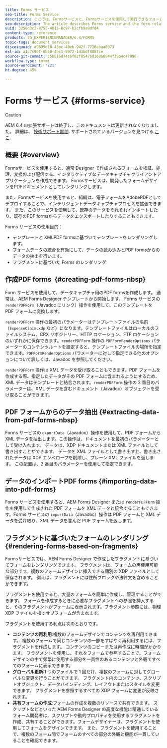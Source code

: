```yaml
---
title: Forms サービス
seo-title: Forms Service
description: ここでは、Formsサービスと、Formsサービスを使用して実行できるフォーム関連のタスクについて説明します。
seo-description: The article describes Forms service and the form-related tasks you can perform using Forms service.
uuid: 3258d3c2-8755-4815-8c97-b2cfb9a9dfd4
content-type: reference
products: SG_EXPERIENCEMANAGER/6.4/FORMS
topic-tags: document_services
discoiquuid: a9695d10-43ec-40eb-942f-7720abaa0973
exl-id: a1c7c90f-6b50-4bc1-9972-1d3bdf8887ce
source-git-commit: c5b816d74c6f02f85476d16868844f39b4c47996
workflow-type: tm+mt
source-wordcount: '721'
ht-degree: 45%

---
```


# Forms サービス {#forms-service}

>[!CAUTION]
>
>AEM 6.4 の拡張サポートは終了し、このドキュメントは更新されなくなりました。 詳細は、 [技術サポート期間](https://helpx.adobe.com/jp/support/programs/eol-matrix.html). サポートされているバージョンを見つける [ここ](https://experienceleague.adobe.com/docs/?lang=ja).

## 概要 {#overview}

Formsサービスを使用すると、通常 Designer で作成されるフォームを検証、処理、変換および配信する、インタラクティブなデータキャプチャクライアントアプリケーションを作成できます。 Formsサービスは、開発したフォームデザインをPDFドキュメントとしてレンダリングします。

また、Formsサービスを使用すると、組織は、電子フォームをAdobePDFとしてデプロイすることで、インテリジェントデータキャプチャプロセスを拡張できます。 また、このサービスを使用して、既存のデータをそれぞれインポートしたり、既存のPDF formsからデータをエクスポートしたりすることもできます。

Forms サービスの使用目的：

* テンプレートと XMLPDF formsに基づいてテンプレートをレンダリングします。
* フォームデータの統合を有効にして、データの読み込みとPDF formsからのデータの抽出を行います。
* フラグメントに基づいた Forms のレンダリング

## 作成PDF forms  {#creating-pdf-forms-nbsp}

Form サービスを使用して、データキャプチャ用のPDF formsを作成します。 通常は、AEM Forms Designer テンプレートから開始します。 Forms サービスの `renderPDFForm`（Javadoc にリンク）操作を使用して、このテンプレートを PDF フォームに変換します。

`renderPDFForm` 操作の最初のパラメーターはテンプレートファイルの名前（`ExpenseClaim.xdp` など）になります。テンプレートファイルはローカルのファイルシステム、CRX リポジトリー、HTTP ロケーション、FTP ロケーションのいずれかに保存できます。`renderPDFForm` 操作の `PDFFormRenderOptions` パラメーターのコンテンツルートを設定すると、テンプレートファイルの場所を指定できます。`PDFFormRenderOptions` パラメーターに対して指定できる他のオプションについて詳しくは、Javadoc を参照してください。

`renderPDFForm` 操作は XML データを受け取ることもできます。PDF フォームを作成する際、指定したデータがその PDF フォームに含まれるようにするため、XML データはテンプレートと結合されます。`renderPDFForm` 操作の 2 番目のパラメーターは、XML データを含むドキュメント（Javadoc）オブジェクトを受け取ることができます。

## PDF フォームからのデータ抽出 {#extracting-data-from-pdf-forms-nbsp}

Forms サービスの `exportData`（Javadoc）操作を使用して、PDF フォームから XML データを抽出します。この操作は、ドキュメントを最初のパラメーターとして受け入れます。 データは、XDP ドキュメントまたは XML ファイルとして書き出すことができます。 データを XML ファイルとして書き出すと、書き出されたデータは XDP エンベロープを削除し、プレーン XML ファイルを返します。 この配置は、2 番目のパラメーターを使用して指定できます。

## データのインポートPDF forms {#importing-data-into-pdf-forms}

Forms サービスを使用すると、AEM Forms Designer または `renderPDFForm` 操作を使用して作成された PDF フォームを XML データと統合することもできます。Forms サービスの `importData`（Javadoc）操作は PDF フォームと XML データを受け取り、XML データを含んだ PDF フォームを返します。

## フラグメントに基づいたフォームのレンダリング {#rendering-forms-based-on-fragments}

Formsサービスでは、AEM Forms Designer で作成したフラグメントに基づいてフォームをレンダリングできます。 フラグメントは、フォームの再使用可能な部分です。複数のフォームデザインに挿入できる個別の XDP ファイルとして保存されます。 例えば、フラグメントには住所ブロックや法律文を含めることができます。

フラグメントを使用すると、大量のフォームを簡単に作成し、管理することができます。 フォームを作成するときに必要なフラグメントへの参照を挿入すると、そのフラグメントがフォームに表示されます。フラグメント参照には、物理 XDP ファイルを指すサブフォームが含まれます。

フラグメントを使用する利点は次のとおりです。

* **コンテンツの再利用**:複数のフォームデザインでコンテンツを再利用できます。 複数のフォームで同じコンテンツの一部をすばやく再利用するには、フラグメントを作成します。 コンテンツのコピーまたは再作成に時間がかかります。 フラグメントを使用し、それをフォームで参照することで、フォームデザインの中で頻繁に使用する部分を一貫性のあるコンテンツと外観ですべてのフォームに表示できます。
* **グローバル更新**:1 つのファイルで 1 回だけ、複数のフォームに対してグローバルな変更を行うことができます。 フラグメント内のコンテンツ、スクリプトオブジェクト、データバインディング、レイアウトまたはスタイルを変更できます。 フラグメントを参照するすべての XDP フォームに変更が反映されます。
* **共有フォームの作成**:フォームの作成を複数のリソースで共有できます。 スクリプトなどといった AEM Forms Designer の高度な機能に精通しているフォーム開発者は、スクリプトや動的プロパティを使用するフラグメントを作成、共有することができます。フォームデザイナーは、フラグメントを使用してフォームをデザインできます。 また、フラグメントを使用することで、複数のフォーム間でフォームのすべての部分の外観と機能が一貫していることを確認できます。
